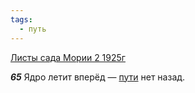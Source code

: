```yaml
---
tags:
  - путь
---
```


[Листы сада Мории 2 1925г](/agni/1925)

___65___
Ядро летит вперёд — [пути](/tag/#путь) нет назад.    


